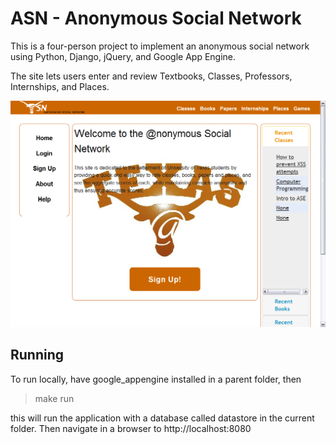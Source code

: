 
# ASN - Anonymous Social Network

This is a four-person project to implement an anonymous social network using Python, Django, jQuery, and Google App Engine.

The site lets users enter and review Textbooks, Classes, Professors, Internships, and Places. 

<img src="screenshots/home.png" />


## Running

To run locally, have google_appengine installed in a parent folder, then

> make run

this will run the application with a database called datastore in the current folder. 
Then navigate in a browser to http://localhost:8080


<!-- To run on appspot.com, navigate to http://cs373-asn2-jkgrimes.appspot.com -->

<!-- To login as an admin, use the following account: -->
  <!-- email: admin@admin.com -->
  <!-- password: admin -->


